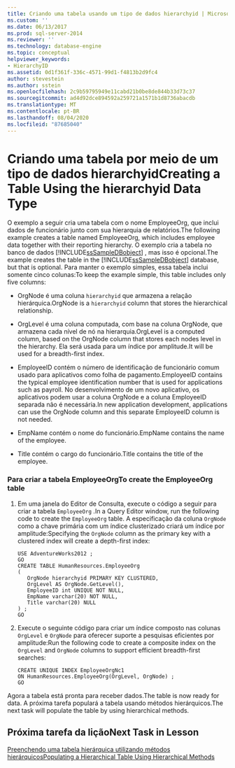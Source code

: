 ```yaml
---
title: Criando uma tabela usando um tipo de dados hierarchyid | Microsoft Docs
ms.custom: ''
ms.date: 06/13/2017
ms.prod: sql-server-2014
ms.reviewer: ''
ms.technology: database-engine
ms.topic: conceptual
helpviewer_keywords:
- HierarchyID
ms.assetid: 0d1f361f-336c-4571-99d1-f4813b2d9fc4
author: stevestein
ms.author: sstein
ms.openlocfilehash: 2c9b59795949e11cabd21b0be8de844b33d73c37
ms.sourcegitcommit: ad4d92dce894592a259721a1571b1d8736abacdb
ms.translationtype: MT
ms.contentlocale: pt-BR
ms.lasthandoff: 08/04/2020
ms.locfileid: "87685040"
---
```

# <a name="creating-a-table-using-the-hierarchyid-data-type"></a><span data-ttu-id="25c2d-102">Criando uma tabela por meio de um tipo de dados hierarchyid</span><span class="sxs-lookup"><span data-stu-id="25c2d-102">Creating a Table Using the hierarchyid Data Type</span></span>
  <span data-ttu-id="25c2d-103">O exemplo a seguir cria uma tabela com o nome EmployeeOrg, que inclui dados de funcionário junto com sua hierarquia de relatórios.</span><span class="sxs-lookup"><span data-stu-id="25c2d-103">The following example creates a table named EmployeeOrg, which includes employee data together with their reporting hierarchy.</span></span> <span data-ttu-id="25c2d-104">O exemplo cria a tabela no banco de dados [!INCLUDE[ssSampleDBobject](../../includes/sssampledbobject-md.md)] , mas isso é opcional.</span><span class="sxs-lookup"><span data-stu-id="25c2d-104">The example creates the table in the [!INCLUDE[ssSampleDBobject](../../includes/sssampledbobject-md.md)] database, but that is optional.</span></span> <span data-ttu-id="25c2d-105">Para manter o exemplo simples, essa tabela inclui somente cinco colunas:</span><span class="sxs-lookup"><span data-stu-id="25c2d-105">To keep the example simple, this table includes only five columns:</span></span>  
  
-   <span data-ttu-id="25c2d-106">OrgNode é uma coluna `hierarchyid` que armazena a relação hierárquica.</span><span class="sxs-lookup"><span data-stu-id="25c2d-106">OrgNode is a `hierarchyid` column that stores the hierarchical relationship.</span></span>  
  
-   <span data-ttu-id="25c2d-107">OrgLevel é uma coluna computada, com base na coluna OrgNode, que armazena cada nível de nó na hierarquia.</span><span class="sxs-lookup"><span data-stu-id="25c2d-107">OrgLevel is a computed column, based on the OrgNode column that stores each nodes level in the hierarchy.</span></span> <span data-ttu-id="25c2d-108">Ela será usada para um índice por amplitude.</span><span class="sxs-lookup"><span data-stu-id="25c2d-108">It will be used for a breadth-first index.</span></span>  
  
-   <span data-ttu-id="25c2d-109">EmployeeID contém o número de identificação de funcionário comum usado para aplicativos como folha de pagamento.</span><span class="sxs-lookup"><span data-stu-id="25c2d-109">EmployeeID contains the typical employee identification number that is used for applications such as payroll.</span></span> <span data-ttu-id="25c2d-110">No desenvolvimento de um novo aplicativo, os aplicativos podem usar a coluna OrgNode e a coluna EmployeeID separada não é necessária.</span><span class="sxs-lookup"><span data-stu-id="25c2d-110">In new application development, applications can use the OrgNode column and this separate EmployeeID column is not needed.</span></span>  
  
-   <span data-ttu-id="25c2d-111">EmpName contém o nome do funcionário.</span><span class="sxs-lookup"><span data-stu-id="25c2d-111">EmpName contains the name of the employee.</span></span>  
  
-   <span data-ttu-id="25c2d-112">Title contém o cargo do funcionário.</span><span class="sxs-lookup"><span data-stu-id="25c2d-112">Title contains the title of the employee.</span></span>  
  
### <a name="to-create-the-employeeorg-table"></a><span data-ttu-id="25c2d-113">Para criar a tabela EmployeeOrg</span><span class="sxs-lookup"><span data-stu-id="25c2d-113">To create the EmployeeOrg table</span></span>  
  
1.  <span data-ttu-id="25c2d-114">Em uma janela do Editor de Consulta, execute o código a seguir para criar a tabela `EmployeeOrg` .</span><span class="sxs-lookup"><span data-stu-id="25c2d-114">In a Query Editor window, run the following code to create the `EmployeeOrg` table.</span></span> <span data-ttu-id="25c2d-115">A especificação da coluna `OrgNode` como a chave primária com um índice clusterizado criará um índice por amplitude:</span><span class="sxs-lookup"><span data-stu-id="25c2d-115">Specifying the `OrgNode` column as the primary key with a clustered index will create a depth-first index:</span></span>  
  
    ```  
    USE AdventureWorks2012 ;  
    GO  
    CREATE TABLE HumanResources.EmployeeOrg  
    (  
       OrgNode hierarchyid PRIMARY KEY CLUSTERED,  
       OrgLevel AS OrgNode.GetLevel(),  
       EmployeeID int UNIQUE NOT NULL,  
       EmpName varchar(20) NOT NULL,  
       Title varchar(20) NULL  
    ) ;  
    GO  
    ```  
  
2.  <span data-ttu-id="25c2d-116">Execute o seguinte código para criar um índice composto nas colunas `OrgLevel` e `OrgNode` para oferecer suporte a pesquisas eficientes por amplitude:</span><span class="sxs-lookup"><span data-stu-id="25c2d-116">Run the following code to create a composite index on the `OrgLevel` and `OrgNode` columns to support efficient breadth-first searches:</span></span>  
  
    ```  
    CREATE UNIQUE INDEX EmployeeOrgNc1   
    ON HumanResources.EmployeeOrg(OrgLevel, OrgNode) ;  
    GO  
    ```  
  
 <span data-ttu-id="25c2d-117">Agora a tabela está pronta para receber dados.</span><span class="sxs-lookup"><span data-stu-id="25c2d-117">The table is now ready for data.</span></span> <span data-ttu-id="25c2d-118">A próxima tarefa populará a tabela usando métodos hierárquicos.</span><span class="sxs-lookup"><span data-stu-id="25c2d-118">The next task will populate the table by using hierarchical methods.</span></span>  
  
## <a name="next-task-in-lesson"></a><span data-ttu-id="25c2d-119">Próxima tarefa da lição</span><span class="sxs-lookup"><span data-stu-id="25c2d-119">Next Task in Lesson</span></span>  
 [<span data-ttu-id="25c2d-120">Preenchendo uma tabela hierárquica utilizando métodos hierárquicos</span><span class="sxs-lookup"><span data-stu-id="25c2d-120">Populating a Hierarchical Table Using Hierarchical Methods</span></span>](lesson-2-2-populating-a-hierarchical-table-using-hierarchical-methods.md)  
  
  
